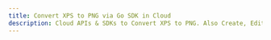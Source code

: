 ---title: Convert XPS to PNG via Go SDK in Clouddescription: Cloud APIs & SDKs to Convert XPS to PNG. Also Create, Edit & Render Microsoft Word & OpenOffice documents in the Cloud.---